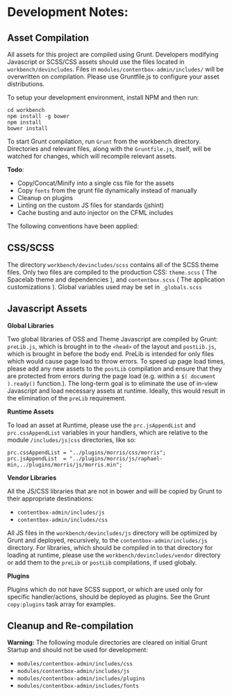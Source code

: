 # Development Notes:

Asset Compilation
-----------------

All assets for this project are compiled using Grunt.  Developers modifying Javascript or SCSS/CSS assets should use the files located in `workbench/devincludes`.  Files in `modules/contentbox-admin/includes/` will be overwritten on compilation.  Please use Gruntfile.js to configure your asset distributions.

To setup your development environment, install NPM and then run:

```
cd workbench
npm install -g bower
npm install
bower install
```

To start Grunt compilation, run `Grunt` from the workbench directory.  Directories and relevant files, along with the `Gruntfile.js`, itself, will be watched for changes, which will recompile relevant assets.

**Todo**:
* Copy/Concat/Minify into a single css file for the assets
* Copy `fonts` from the grunt file dynamically instead of manually
* Cleanup on plugins
* Linting on the custom JS files for standards (jshint)
* Cache busting and auto injector on the CFML includes

The following conventions have been applied:

CSS/SCSS
--------

The directory `workbench/devincludes/scss` contains all of the SCSS theme files.  Only two files are compiled to the production CSS:  `theme.scss` ( The Spacelab theme and dependencies ), and `contentbox.scss` ( The application customizations ).  Global variables used may be set in `_globals.scss`


Javascript Assets
-----------------

**Global Libraries**

Two global libraries of OSS and Theme Javascript are compiled by Grunt: `preLib.js`, which is brought in to the `<head>` of the layout and `postLib.js`, which is brought in before the body end.  PreLib is intended for only files which would cause page load to throw errors.   To speed up page load times, please add any new assets to the `postLib` compilation and ensure that they are protected from errors during the page load (e.g. within a `$( document ).ready()` function.).  The long-term goal is to eliminate the use of in-view Javascript and load necessary assets at runtime.  Ideally, this would result in the elimination of the `preLib` requirement.

**Runtime Assets**

To load an asset at Runtime, please use the `prc.jsAppendList` and `prc.cssAppendList` variables in your handlers, which are relative to the module `/includes/js|css` directories, like so:

```
prc.cssAppendList = "../plugins/morris/css/morris";       
prc.jsAppendList  = "../plugins/morris/js/raphael-min,../plugins/morris/js/morris.min";  
```

**Vendor Libraries**

All the JS/CSS libraries that are not in bower and will be copied by Grunt to their appropriate destinations:
* `contentbox-admin/includes/js`
* `contentbox-admin/includes/css`

All JS files in the `workbench/devincludes/js` directory will be optimized by Grunt and deployed, recursively, to the `contentbox-admin/includes/js` directory.  For libraries, which should be compiled in to that directory for loading at runtime, please use the `workbench/devincludes/vendor` directory or add them to the `preLib` or `postLib` compilations, if used globaly.

**Plugins**

Plugins which do not have SCSS support, or which are used only for specific handler/actions, should be deployed as plugins.  See the Grunt `copy:plugins` task array for examples.


Cleanup and Re-compilation
-----------------------------

**Warning:** The following module directories are cleared on initial Grunt Startup and should not be used for development:

- `modules/contentbox-admin/includes/css`
- `modules/contentbox-admin/includes/js`
- `modules/contentbox-admin/includes/plugins`
- `modules/contentbox-admin/includes/fonts`



